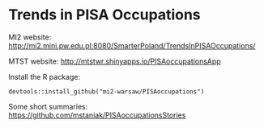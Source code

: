 # Trends in PISA Occupations

MI2 website: http://mi2.mini.pw.edu.pl:8080/SmarterPoland/TrendsInPISAOccupations/

MTST website: http://mtstwr.shinyapps.io/PISAoccupationsApp

Install the R package:

```
devtools::install_github("mi2-warsaw/PISAoccupations")
```

Some short summaries: https://github.com/mstaniak/PISAoccupationsStories
